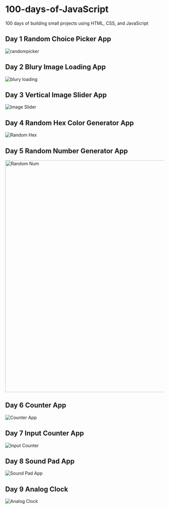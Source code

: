 # 100-days-of-JavaScript

 100 days of building small projects using HTML, CSS, and JavaScript

## Day 1 Random Choice Picker App

![randompicker](https://user-images.githubusercontent.com/64098042/198912755-66857630-1048-4acb-a5e0-600185af621e.png)

## Day 2 Blury Image Loading App

![blury loading](https://user-images.githubusercontent.com/64098042/199121068-042afb03-78aa-4bc7-a6da-1882557fcc5e.png)

## Day 3 Vertical Image Slider App

![Image Slider](https://user-images.githubusercontent.com/64098042/199296238-8fe43804-e8d4-435f-b786-0fdedbe5d742.png)

## Day 4 Random Hex Color Generator App

![Random Hex](https://user-images.githubusercontent.com/64098042/199646289-525dbd60-d908-4086-b721-13f657383ca6.png)

## Day 5 Random Number Generator App

<img width="737" alt="Random Num" src="https://user-images.githubusercontent.com/64098042/199847974-264ac0e4-24da-40fa-b89a-8334268198ae.png">

## Day 6 Counter App

![Counter App](https://user-images.githubusercontent.com/64098042/200127868-04ae34ed-bd15-4f6f-805d-a1ace1070652.png)

## Day 7 Input Counter App

![Input Counter](https://user-images.githubusercontent.com/64098042/200184274-f09fb217-f712-4ca5-9ecd-1c869de4d0d8.png)

## Day 8 Sound Pad App

![Sound Pad App](https://user-images.githubusercontent.com/64098042/200596331-59182cb0-ec2e-49ac-90bf-16bd14b8683e.png)

## Day 9 Analog Clock

![Analog Clock](https://user-images.githubusercontent.com/64098042/200959991-8f588dd4-5a7b-4047-9073-5f78a53771c3.png)





